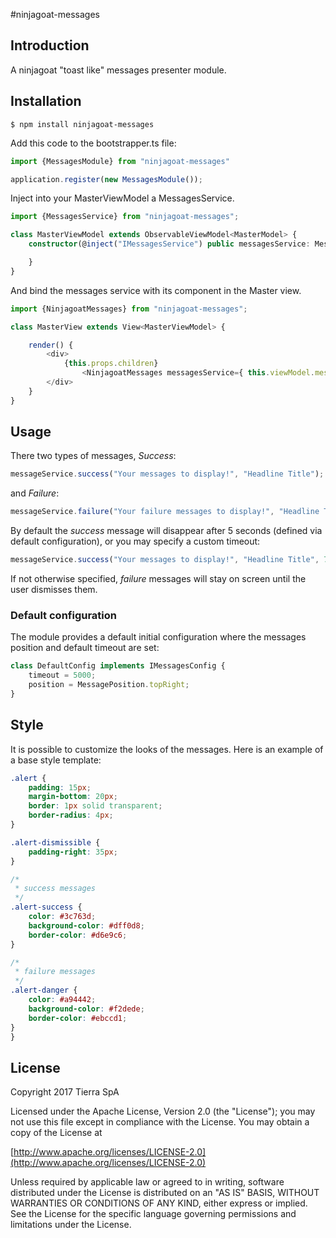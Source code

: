 #ninjagoat-messages

## Introduction
A ninjagoat "toast like" messages presenter module.

## Installation

`
$ npm install ninjagoat-messages
`

Add this code to the bootstrapper.ts file:

```typescript
import {MessagesModule} from "ninjagoat-messages"

application.register(new MessagesModule());
```

Inject into your MasterViewModel a MessagesService.

```typescript
import {MessagesService} from "ninjagoat-messages";

class MasterViewModel extends ObservableViewModel<MasterModel> {
    constructor(@inject("IMessagesService") public messagesService: MessagesService) {

    }
}
```

And bind the messages service with its component in the Master view.

```typescript
import {NinjagoatMessages} from "ninjagoat-messages";

class MasterView extends View<MasterViewModel> {

    render() {
        <div>
            {this.props.children}
                <NinjagoatMessages messagesService={ this.viewModel.messagesService}/>
        </div>
    }
}
```


## Usage

There two types of messages, *Success*:
```typescript
messageService.success("Your messages to display!", "Headline Title");
```

and *Failure*:
```typescript
messageService.failure("Your failure messages to display!", "Headline Title");
```

By default the *success* message will disappear after 5 seconds (defined via default configuration),
or you may specify a custom timeout:
```typescript
messageService.success("Your messages to display!", "Headline Title", 7000);
```

If not otherwise specified, *failure* messages will stay on screen until the user dismisses them.

### Default configuration
The module provides a default initial configuration where the messages position and default timeout are set:

```typescript
class DefaultConfig implements IMessagesConfig {
    timeout = 5000;
    position = MessagePosition.topRight;
}
```

## Style
It is possible to customize the looks of the messages.
Here is an example of a base style template:
```css
.alert {
    padding: 15px;
    margin-bottom: 20px;
    border: 1px solid transparent;
    border-radius: 4px;
}

.alert-dismissible {
    padding-right: 35px;
}

/*
 * success messages
 */
.alert-success {
    color: #3c763d;
    background-color: #dff0d8;
    border-color: #d6e9c6;
}

/*
 * failure messages
 */
.alert-danger {
    color: #a94442;
    background-color: #f2dede;
    border-color: #ebccd1;
}
}
```



## License

Copyright 2017 Tierra SpA

Licensed under the Apache License, Version 2.0 (the "License");
you may not use this file except in compliance with the License.
You may obtain a copy of the License at

[http://www.apache.org/licenses/LICENSE-2.0](http://www.apache.org/licenses/LICENSE-2.0)

Unless required by applicable law or agreed to in writing, software
distributed under the License is distributed on an "AS IS" BASIS,
WITHOUT WARRANTIES OR CONDITIONS OF ANY KIND, either express or implied.
See the License for the specific language governing permissions and
limitations under the License.
